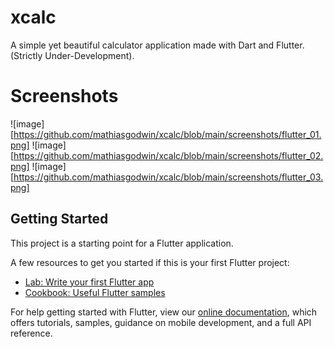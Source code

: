 # xcalc

A simple yet beautiful calculator application made with Dart and Flutter. (Strictly Under-Development).

# Screenshots
![image][https://github.com/mathiasgodwin/xcalc/blob/main/screenshots/flutter_01.png] ![image][https://github.com/mathiasgodwin/xcalc/blob/main/screenshots/flutter_02.png] ![image][https://github.com/mathiasgodwin/xcalc/blob/main/screenshots/flutter_03.png]

## Getting Started

This project is a starting point for a Flutter application.

A few resources to get you started if this is your first Flutter project:

- [Lab: Write your first Flutter app](https://flutter.dev/docs/get-started/codelab)
- [Cookbook: Useful Flutter samples](https://flutter.dev/docs/cookbook)

For help getting started with Flutter, view our
[online documentation](https://flutter.dev/docs), which offers tutorials,
samples, guidance on mobile development, and a full API reference.
